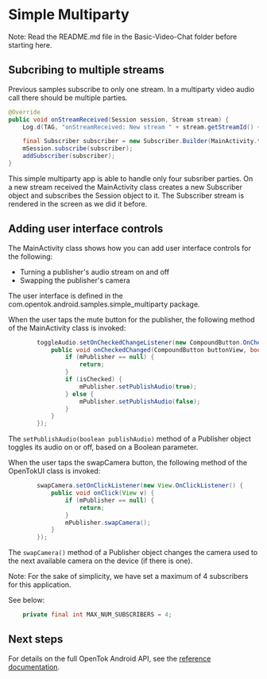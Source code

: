# Simple Multiparty

Note: Read the README.md file in the Basic-Video-Chat folder before starting here.

## Subcribing to multiple streams

Previous samples subscribe to only one stream. In a multiparty video audio call
there should be multiple parties.

```java
@Override
public void onStreamReceived(Session session, Stream stream) {
    Log.d(TAG, "onStreamReceived: New stream " + stream.getStreamId() + " in session " + session.getSessionId());

    final Subscriber subscriber = new Subscriber.Builder(MainActivity.this, stream).build();
    mSession.subscribe(subscriber);
    addSubscriber(subscriber);
}
```

This simple multiparty app is able to handle only four subsriber parties. On a
new stream received the MainActivity class creates a new Subscriber object and
subscribes the Session object to it. The Subscriber stream is rendered in the
screen as we did it before.

## Adding user interface controls

The MainActivity class shows how you can add user interface controls for the following:

* Turning a publisher's audio stream on and off
* Swapping the publisher's camera

The user interface is defined in the com.opentok.android.samples.simple_multiparty package.

When the user taps the mute button for the publisher, the following method of the MainActivity class
is invoked:

```java
        toggleAudio.setOnCheckedChangeListener(new CompoundButton.OnCheckedChangeListener() {
            public void onCheckedChanged(CompoundButton buttonView, boolean isChecked) {
                if (mPublisher == null) {
                    return;
                }
                if (isChecked) {
                    mPublisher.setPublishAudio(true);
                } else {
                    mPublisher.setPublishAudio(false);
                }
            }
        });
```

The `setPublishAudio(boolean publishAudio)` method of a Publisher object toggles its audio on or off, based on a
Boolean parameter.

When the user taps the swapCamera button, the following method of the OpenTokUI class
is invoked:

```java
        swapCamera.setOnClickListener(new View.OnClickListener() {
            public void onClick(View v) {
                if (mPublisher == null) {
                    return;
                }
                mPublisher.swapCamera();
            }
        });
```

The `swapCamera()` method of a Publisher object changes the camera used to the next available camera
on the device (if there is one).

Note: For the sake of simplicity, we have set a maximum of 4 subscribers for this application.

See below: 
```java
    private final int MAX_NUM_SUBSCRIBERS = 4;
```

## Next steps

For details on the full OpenTok Android API, see the [reference
documentation](https://tokbox.com/opentok/libraries/client/android/reference/index.html).
